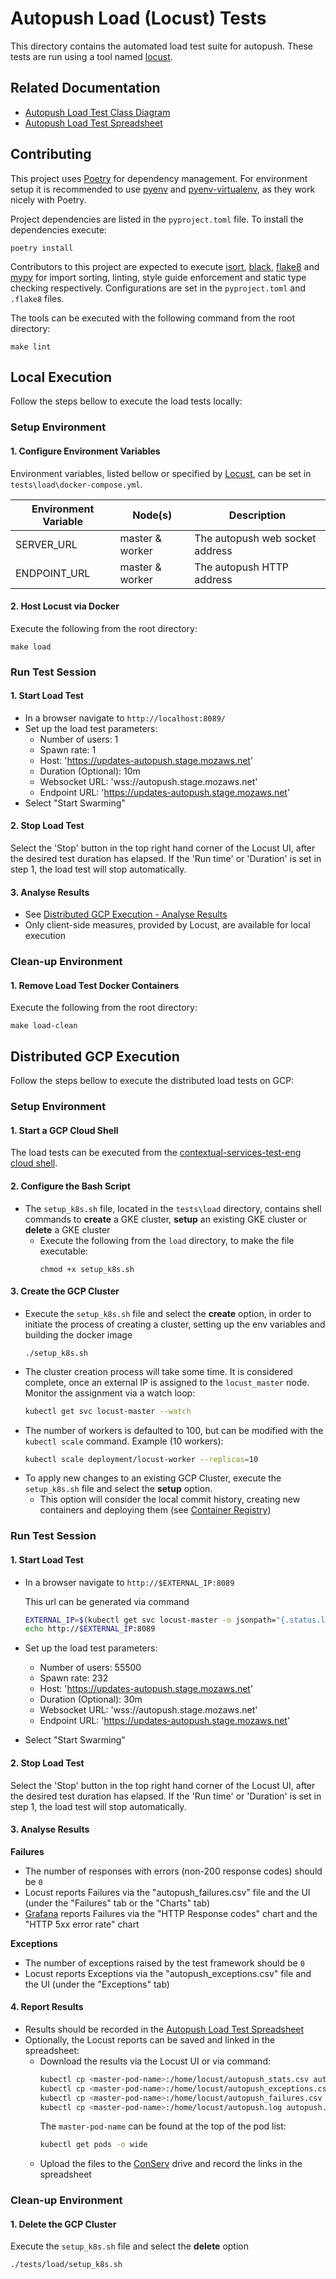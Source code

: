 # Autopush Load (Locust) Tests

This directory contains the automated load test suite for autopush. These tests are run
using a tool named [locust][1].

## Related Documentation

* [Autopush Load Test Class Diagram][2]
* [Autopush Load Test Spreadsheet][3]

## Contributing

This project uses [Poetry][4] for dependency management. For environment setup it is
recommended to use [pyenv][5] and [pyenv-virtualenv][6], as they work nicely with
Poetry.

Project dependencies are listed in the `pyproject.toml` file.
To install the dependencies execute:

```shell
poetry install
```

Contributors to this project are expected to execute [isort][7], [black][8], [flake8][9]
and [mypy][10] for import sorting, linting, style guide enforcement and static type
checking respectively. Configurations are set in the `pyproject.toml` and `.flake8`
files.

The tools can be executed with the following command from the root directory:

```shell
make lint
```

## Local Execution

Follow the steps bellow to execute the load tests locally:

### Setup Environment

#### 1. Configure Environment Variables

Environment variables, listed bellow or specified by [Locust][11], can be set in
`tests\load\docker-compose.yml`.

| Environment Variable | Node(s)          | Description                     |
|----------------------|------------------|---------------------------------|
| SERVER_URL           | master & worker  | The autopush web socket address |
| ENDPOINT_URL         | master & worker  | The autopush HTTP address       |

#### 2. Host Locust via Docker

Execute the following from the root directory:

```shell
make load
```

### Run Test Session

#### 1. Start Load Test

* In a browser navigate to `http://localhost:8089/`
* Set up the load test parameters:
    * Number of users: 1
    * Spawn rate: 1
    * Host: 'https://updates-autopush.stage.mozaws.net'
    * Duration (Optional): 10m
    * Websocket URL: 'wss://autopush.stage.mozaws.net'
    * Endpoint URL: 'https://updates-autopush.stage.mozaws.net'
* Select "Start Swarming"

#### 2. Stop Load Test

Select the 'Stop' button in the top right hand corner of the Locust UI, after the
desired test duration has elapsed. If the 'Run time' or 'Duration' is set in step 1,
the load test will stop automatically.

#### 3. Analyse Results

* See [Distributed GCP Execution - Analyse Results](#3-analyse-results-1)
* Only client-side measures, provided by Locust, are available for local execution

### Clean-up Environment

#### 1. Remove Load Test Docker Containers

Execute the following from the root directory:

```shell
make load-clean
```

## Distributed GCP Execution

Follow the steps bellow to execute the distributed load tests on GCP:

### Setup Environment

#### 1. Start a GCP Cloud Shell

The load tests can be executed from the [contextual-services-test-eng cloud shell][12].

#### 2. Configure the Bash Script

* The `setup_k8s.sh` file, located in the `tests\load` directory, contains
  shell commands to **create** a GKE cluster, **setup** an existing GKE cluster or
  **delete** a GKE cluster
    * Execute the following from the `load` directory, to make the file executable:
      ```shell
      chmod +x setup_k8s.sh
      ```

#### 3. Create the GCP Cluster

* Execute the `setup_k8s.sh` file and select the **create** option, in order to
  initiate the process of creating a cluster, setting up the env variables and
  building the docker image
  ```shell
  ./setup_k8s.sh
  ```
* The cluster creation process will take some time. It is considered complete, once
  an external IP is assigned to the `locust_master` node. Monitor the assignment via
  a watch loop:
  ```bash
  kubectl get svc locust-master --watch
  ```
* The number of workers is defaulted to 100, but can be modified with the
  `kubectl scale` command. Example (10 workers):
  ```bash
  kubectl scale deployment/locust-worker --replicas=10
  ```
* To apply new changes to an existing GCP Cluster, execute the `setup_k8s.sh` file and
  select the **setup** option.
    * This option will consider the local commit history, creating new containers and
      deploying them (see [Container Registry][13])

### Run Test Session

#### 1. Start Load Test

* In a browser navigate to `http://$EXTERNAL_IP:8089`

  This url can be generated via command
  ```bash
  EXTERNAL_IP=$(kubectl get svc locust-master -o jsonpath="{.status.loadBalancer.ingress[0].ip}")
  echo http://$EXTERNAL_IP:8089
  ```

* Set up the load test parameters:
    * Number of users: 55500
    * Spawn rate: 232
    * Host: 'https://updates-autopush.stage.mozaws.net'
    * Duration (Optional): 30m
    * Websocket URL: 'wss://autopush.stage.mozaws.net'
    * Endpoint URL: 'https://updates-autopush.stage.mozaws.net'
* Select "Start Swarming"

#### 2. Stop Load Test

Select the 'Stop' button in the top right hand corner of the Locust UI, after the
desired test duration has elapsed. If the 'Run time' or 'Duration' is set in step 1,
the load test will stop automatically.

#### 3. Analyse Results

**Failures**

* The number of responses with errors (non-200 response codes) should be `0`
* Locust reports Failures via the "autopush_failures.csv" file and the UI
  (under the "Failures" tab or the "Charts" tab)
* [Grafana][14] reports Failures via the "HTTP Response codes" chart and the
  "HTTP 5xx error rate" chart

**Exceptions**

* The number of exceptions raised by the test framework should be `0`
* Locust reports Exceptions via the "autopush_exceptions.csv" file and the UI
  (under the "Exceptions" tab)

#### 4. Report Results

* Results should be recorded in the [Autopush Load Test Spreadsheet][3]
* Optionally, the Locust reports can be saved and linked in the spreadsheet:
    * Download the results via the Locust UI or via command:
        ```bash
        kubectl cp <master-pod-name>:/home/locust/autopush_stats.csv autopush_stats.csv
        kubectl cp <master-pod-name>:/home/locust/autopush_exceptions.csv autopush_exceptions.csv
        kubectl cp <master-pod-name>:/home/locust/autopush_failures.csv autopush_failures.csv
        kubectl cp <master-pod-name>:/home/locust/autopush.log autopush.log
        ```
      The `master-pod-name` can be found at the top of the pod list:
        ```bash 
        kubectl get pods -o wide
        ```
    * Upload the files to the [ConServ][15] drive and record the links in the
      spreadsheet

### Clean-up Environment

#### 1. Delete the GCP Cluster

Execute the `setup_k8s.sh` file and select the **delete** option

```shell
./tests/load/setup_k8s.sh
```

[1]: https://locust.io/
[2]: https://miro.com/app/board/uXjVMx-kx9Q=/
[3]: https://docs.google.com/spreadsheets/d/1-nF8zR98IiLZlwP0ISwOB8cWRs74tJGM1PpgDSWdayE/edit#gid=0
[4]: https://python-poetry.org/docs/#installation
[5]: https://github.com/pyenv/pyenv#installation
[6]: https://github.com/pyenv/pyenv-virtualenv#installation
[7]: https://pycqa.github.io/isort/
[8]: https://black.readthedocs.io/en/stable/
[9]: https://flake8.pycqa.org/en/latest/
[10]: https://mypy-lang.org/
[11]: https://docs.locust.io/en/stable/configuration.html#environment-variables
[12]: https://console.cloud.google.com/home/dashboard?q=search&referrer=search&project=spheric-keel-331521&cloudshell=false
[13]: https://console.cloud.google.com/compute/instances?project=spheric-keel-331521
[14]: https://earthangel-b40313e5.influxcloud.net/d/do4mmwcVz/autopush-gcp?orgId=1&refresh=1m
[15]: https://drive.google.com/file/d/1dETF1LhW3Msw54cp7iJ4pMPeZWEv3sUg/view?usp=drive_link

